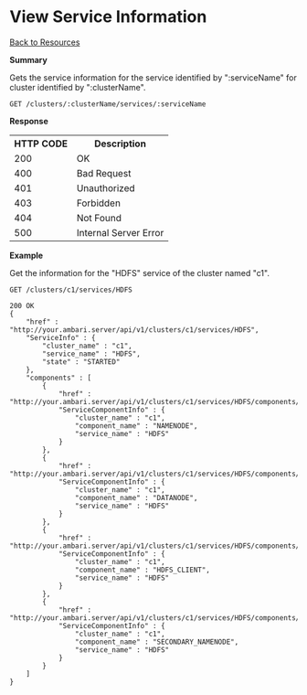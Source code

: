 <!---
Licensed to the Apache Software Foundation (ASF) under one or more
contributor license agreements. See the NOTICE file distributed with
this work for additional information regarding copyright ownership.
The ASF licenses this file to You under the Apache License, Version 2.0
(the "License"); you may not use this file except in compliance with
the License. You may obtain a copy of the License at

http://www.apache.org/licenses/LICENSE-2.0

Unless required by applicable law or agreed to in writing, software
distributed under the License is distributed on an "AS IS" BASIS,
WITHOUT WARRANTIES OR CONDITIONS OF ANY KIND, either express or implied.
See the License for the specific language governing permissions and
limitations under the License.
-->

View Service Information
=====

[Back to Resources](index.md#resources)

**Summary**

Gets the service information for the service identified by ":serviceName" for cluster identified by ":clusterName".

    GET /clusters/:clusterName/services/:serviceName

**Response**
<table>
  <tr>
    <th>HTTP CODE</th>
    <th>Description</th>
  </tr>
  <tr>
    <td>200</td>
    <td>OK</td>  
  </tr>
  <tr>
    <td>400</td>
    <td>Bad Request</td>  
  </tr>
  <tr>
    <td>401</td>
    <td>Unauthorized</td>  
  </tr>
  <tr>
    <td>403</td>
    <td>Forbidden</td>  
  </tr> 
  <tr>
    <td>404</td>
    <td>Not Found</td>  
  </tr>
  <tr>
    <td>500</td>
    <td>Internal Server Error</td>  
  </tr>
</table>

**Example**

Get the information for the "HDFS" service of the cluster named "c1".

    GET /clusters/c1/services/HDFS

    200 OK
    {
    	"href" : "http://your.ambari.server/api/v1/clusters/c1/services/HDFS",
    	"ServiceInfo" : {
      		"cluster_name" : "c1",
      		"service_name" : "HDFS",
      		"state" : "STARTED"      		
      	},
    	"components" : [
      		{
      			"href" : "http://your.ambari.server/api/v1/clusters/c1/services/HDFS/components/NAMENODE",
      			"ServiceComponentInfo" : {
        			"cluster_name" : "c1",
        			"component_name" : "NAMENODE",
        			"service_name" : "HDFS"
       			}
      		},
      		{
      			"href" : "http://your.ambari.server/api/v1/clusters/c1/services/HDFS/components/DATANODE",
      			"ServiceComponentInfo" : {
        			"cluster_name" : "c1",
        			"component_name" : "DATANODE",
        			"service_name" : "HDFS"
        		}
      		},
      		{
      			"href" : "http://your.ambari.server/api/v1/clusters/c1/services/HDFS/components/HDFS_CLIENT",
      			"ServiceComponentInfo" : {
        			"cluster_name" : "c1",
        			"component_name" : "HDFS_CLIENT",
        			"service_name" : "HDFS"
        		}
      		},
      		{
      			"href" : "http://your.ambari.server/api/v1/clusters/c1/services/HDFS/components/SECONDARY_NAMENODE",
     			"ServiceComponentInfo" : {
        			"cluster_name" : "c1",
        			"component_name" : "SECONDARY_NAMENODE",
        			"service_name" : "HDFS"
        		}
      		}
      	]
    }

